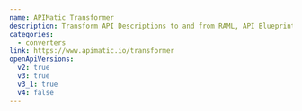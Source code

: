 ```yaml
---
name: APIMatic Transformer
description: Transform API Descriptions to and from RAML, API Blueprint, OAI v2/v3, WSDL, etc.
categories:
  - converters
link: https://www.apimatic.io/transformer
openApiVersions:
  v2: true
  v3: true
  v3_1: true
  v4: false
---
```

